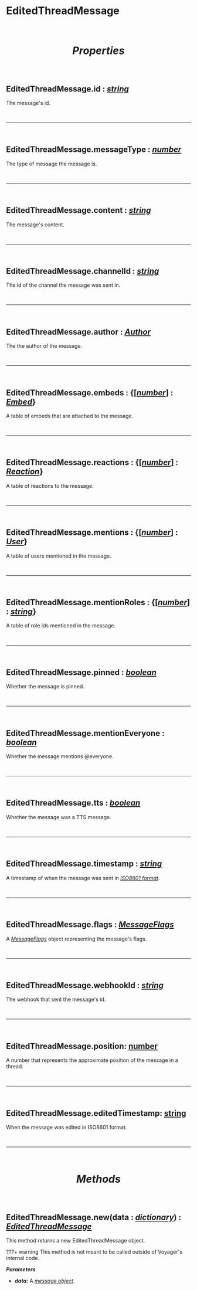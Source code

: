 # EditedThreadMessage

<br />

# <p align = "center">***Properties***</p>

<br />

## **EditedThreadMessage.id :** [*string*](https://create.roblox.com/docs/scripting/luau/strings)
The message's id.

<br />

---

<br />

## **EditedThreadMessage.messageType :** [*number*](https://create.roblox.com/docs/scripting/luau/numbers)
The type of message the message is.

<br />

---

<br />

## **EditedThreadMessage.content :** [*string*](https://create.roblox.com/docs/scripting/luau/strings)
The message's content.

<br />

---

<br />

## **EditedThreadMessage.channelId :** [*string*](https://create.roblox.com/docs/scripting/luau/strings)
The id of the channel the message was sent in.

<br />

---

<br />

## **EditedThreadMessage.author :** [*Author*](Author.md)
The the author of the message.

<br />

---

<br />

## **EditedThreadMessage.embeds :** {[[*number*](https://create.roblox.com/docs/scripting/luau/numbers)] **:** [*Embed*](Embed.md)}
A table of embeds that are attached to the message.

<br />

---

<br />

## **EditedThreadMessage.reactions :** {[[*number*](https://create.roblox.com/docs/scripting/luau/numbers)] **:** [*Reaction*](Reaction.md)}
A table of reactions to the message.

<br />

---

<br />

## **EditedThreadMessage.mentions :** {[[*number*](https://create.roblox.com/docs/scripting/luau/numbers)] **:** [*User*](User.md)}
A table of users mentioned in the message.

<br />

---

<br />

## **EditedThreadMessage.mentionRoles :** {[[*number*](https://create.roblox.com/docs/scripting/luau/numbers)] **:** [*string*](https://create.roblox.com/docs/scripting/luau/strings)}
A table of role ids mentioned in the message.

<br />

---

<br />

## **EditedThreadMessage.pinned :** [*boolean*](https://create.roblox.com/docs/scripting/luau/booleans)
Whether the message is pinned.

<br />

---

<br />

## **EditedThreadMessage.mentionEveryone :** [*boolean*](https://create.roblox.com/docs/scripting/luau/booleans)
Whether the message mentions @everyone.

<br />

---

<br />

## **EditedThreadMessage.tts :** [*boolean*](https://create.roblox.com/docs/scripting/luau/booleans)
Whether the message was a TTS message.

<br />

---

<br />

## **EditedThreadMessage.timestamp :** [*string*](https://create.roblox.com/docs/scripting/luau/strings)
A timestamp of when the message was sent in [*ISO8601 format*](https://www.iso.org/iso-8601-date-and-time-format.html).

<br />

---

<br />

## **EditedThreadMessage.flags :** [*MessageFlags*](MessageFlags.md)
A [*MessageFlags*](MessageFlags.md) object representing the message's flags.

<br />

---

<br />

## **EditedThreadMessage.webhookId :** [*string*](https://create.roblox.com/docs/scripting/luau/strings)
The webhook that sent the message's id.

<br />

---

<br />

## **EditedThreadMessage.position**: [number](https://create.roblox.com/docs/scripting/luau/numbers)
A number that represents the approximate position of the message in a thread.

<br />

---

<br />

## **EditedThreadMessage.editedTimestamp**: [string](https://create.roblox.com/docs/scripting/luau/strings)
When the message was edited in ISO8601 format.

<br />

---

<br />

# <p align = "center">***Methods***</p>

<br />

## **EditedThreadMessage.new**(data **:** [*dictionary*](https://create.roblox.com/docs/scripting/luau/tables#dictionaries)) **:** [*EditedThreadMessage*](EditedThreadMessage.md)
This method returns a new EditedThreadMessage object.

???+ warning
    This method is not meant to be called outside of Voyager's internal code.

***Parameters***

- ***data:*** A [*message object*](https://discord.com/developers/docs/resources/channel#message-object).